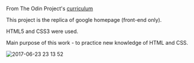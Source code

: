 From The Odin Project's [curriculum](http://www.theodinproject.com/web-development-101/html-css)

This project is the replica of google homepage (front-end only).

HTML5 and CSS3 were used.

Main purpose of this work - to practice new knowledge of HTML and CSS.

![2017-06-23 23 13 52](https://user-images.githubusercontent.com/16638337/27499089-cdb3913c-586a-11e7-94fd-4fcf98d80d43.png)
